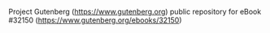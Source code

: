 Project Gutenberg (https://www.gutenberg.org) public repository for eBook #32150 (https://www.gutenberg.org/ebooks/32150)
